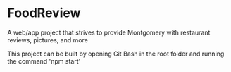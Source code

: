 # FoodReview
A web/app project that strives to provide Montgomery with restaurant reviews, pictures, and more

This project can be built by opening Git Bash in the root folder and running the command 'npm start'